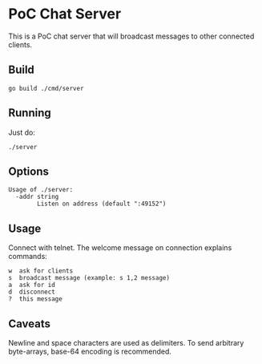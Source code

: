 # PoC Chat Server

This is a PoC chat server that will broadcast messages to other connected clients.

## Build

    go build ./cmd/server

## Running

Just do:

    ./server

## Options

    Usage of ./server:
      -addr string
            Listen on address (default ":49152")

## Usage

Connect with telnet. The welcome message on connection explains commands:

    w  ask for clients
    s  broadcast message (example: s 1,2 message)
    a  ask for id
    d  disconnect
    ?  this message

## Caveats

Newline and space characters are used as delimiters. To send arbitrary byte-arrays, base-64 encoding is recommended.

